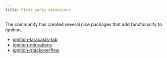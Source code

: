 ```yaml
---
title: First party extensions
---
```


The community has created several nice packages that add functionality to Ignition.

- [ignition-laracasts-tab](https://github.com/stefanbauer/ignition-laracasts-tab)
- [ignition-migrations](https://github.com/mazedlx/ignition-migrations)
- [ignition-stackoverflow](https://github.com/Astrotomic/ignition-stackoverflow)

